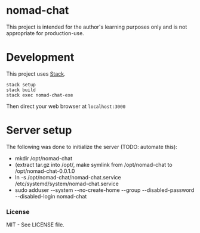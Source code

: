 # nomad-chat

This project is intended for the author's learning purposes only and is not appropriate for production-use.

Development
===========

This project uses [Stack](https://www.haskellstack.org/).

```
stack setup
stack build
stack exec nomad-chat-exe
```

Then direct your web browser at `localhost:3000`

Server setup
============

The following was done to initialize the server (TODO: automate this):
* mkdir /opt/nomad-chat
* (extract tar.gz into /opt/, make symlink from /opt/nomad-chat to /opt/nomad-chat-0.0.1.0
* ln -s /opt/nomad-chat/nomad-chat.service /etc/systemd/system/nomad-chat.service
* sudo adduser --system --no-create-home --group --disabled-password --disabled-login nomad-chat

### License

MIT - See LICENSE file.
